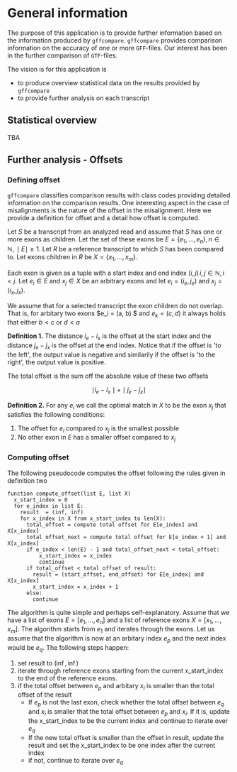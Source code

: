 # General information

The purpose of this application is to provide further information based on the information produced by `gffcompare`. `gffcompare` provides comparison information on the accuracy of one or more `GFF`-files. Our interest has been in the further comparison of `GTF`-files.  

The vision is for this application is 

- to produce overview statistical data on the results provided by `gffcompare` 
- to provide further analysis on each transcript


## Statistical overview

TBA

## Further analysis - Offsets

### Defining offset

`gffcompare` classifies comparison results with class codes providing detailed information on the comparison results. One interesting aspect in the case of misalignments is the nature of the offset in the misalignment. Here we provide a definition for offset and a detail how offset is computed. 

Let $S$ be  a transcript from an analyzed read and assume that $S$ has one or more exons as children. Let the set of these exons be $E = \{e_1, \ldots , e_n\},\,n\in\mathbb{N},\,\mid E\mid \ge 1$. Let $R$ be a reference transcript to which $S$ has been compared to. Let exons children in $R$ be $X = \{x_1, \ldots, x_m\}$. 

Each exon is given as a tuple with a start index and end index $(i, j)\, i,j\in\mathbb{N},\,i < j$. Let $e_i\in E$ and $x_j\in X$ be an arbitrary exons and let $e_i = (i_e, j_e)$ and $x_j = (i_x, j_x)$.  

We assume that for a selected transcript the exon children do not overlap. That is, for arbitary two exons $e_i = (a, b) $ and $e_k = (c, d)$ it always holds that either $b < c$ or $d < a$

**Definition 1.** The distance $i_e - i_x$ is the offset at the start index and the distance $j_e - j_x$ is the offset at the end index. Notice that if the offset is 'to the left', the output value is negative and similarily if the offset is 'to the right', the output value is positive.   

The total offset is the sum off the absolute value of these two offsets

$$ \mid i_e - i_x \mid + \mid j_e - j_x \mid $$

**Definition 2.** For any $e_i$ we call the optimal match in $X$ to be the exon $x_j$ that satisfies the following conditions: 

1. The offset for $e_i$ compared to $x_j$ is the smallest possible
2. No other exon in $E$ has a smaller offset compared to $x_j$


### Computing offset

The following pseudocode computes the offset following the rules given in definition two

```
function compute_offset(list E, list X)
  x_start_index = 0
  for e_index in list E:
    result  = (inf, inf)
    for x_index in X from x_start_index to len(X):
      total_offset = compute total offset for E[e_index] and X[x_index] 
      total_offset_next = compute total offset for E[e_index + 1] and X[x_index]
      if e_index < len(E) - 1 and total_offset_next < total_offset:
          x_start_index = x_index
          continue
      if total_offset < total offset of result:
        result = (start_offset, end_offset) for E[e_index] and X[x_index]
        x_start_index = x_index + 1
      else:
        continue
```

The algorithm is quite simple and perhaps self-explanatory. Assume that we have a list of exons $E = [e_1, \ldots, e_n]$ and a list of reference exons $X=[x_1, \ldots , x_m]$. The algorithm starts from $e_1$ and iterates through the exons. Let us assume that the algorithm is now at an arbitary index $e_p$ and the next index would be $e_q$. The following steps happen:

1. set result to $(\inf, \inf)$
2. iterate through reference exons starting from the current x_start_index to the end of the reference exons. 
3. if the total offset between $e_p$ and arbitary $x_i$ is smaller than the total offset of the result
    - If $e_p$ is not the last exon, check whether the total offset between $e_q$ and $x_i$ is smaller that the total offset between $e_p$ and $x_i$. If it is, update the x_start_index to be the current index and continue to iterate over $e_q$
    - If the new total offset is smaller than the offset in result, update the result and set the x_start_index to be one index after the current index
    - if not, continue to iterate over $e_q$